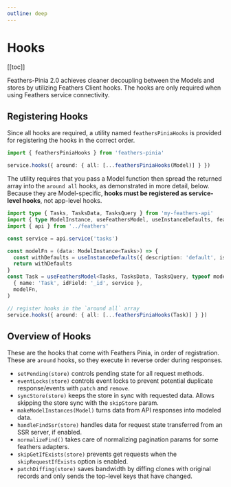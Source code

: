 ```yaml
---
outline: deep
---
```


<script setup>
import BlockQuote from '../components/BlockQuote.vue'
</script>

# Hooks

[[toc]]

Feathers-Pinia 2.0 achieves cleaner decoupling between the Models and stores by utilizing Feathers Client hooks. The
hooks are only required when using Feathers service connectivity.

## Registering Hooks

Since all hooks are required, a utility named `feathersPiniaHooks` is provided for registering the hooks in the correct
order.

```ts
import { feathersPiniaHooks } from 'feathers-pinia'

service.hooks({ around: { all: [...feathersPiniaHooks(Model)] } })
```

The utility requires that you pass a Model function then spread the returned array into the `around all` hooks, as
demonstrated in more detail, below. Because they are Model-specific, **hooks must be registered as service-level
hooks**, not app-level hooks.

<!--@include: ./types-notification.md-->

```ts
import type { Tasks, TasksData, TasksQuery } from 'my-feathers-api'
import { type ModelInstance, useFeathersModel, useInstanceDefaults, feathersPiniaHooks } from 'feathers-pinia'
import { api } from '../feathers'

const service = api.service('tasks')

const modelFn = (data: ModelInstance<Tasks>) => {
  const withDefaults = useInstanceDefaults({ description: 'default', isComplete: false }, data)
  return withDefaults
}
const Task = useFeathersModel<Tasks, TasksData, TasksQuery, typeof modelFn>(
  { name: 'Task', idField: '_id', service },
  modelFn,
)

// register hooks in the `around all` array
service.hooks({ around: { all: [...feathersPiniaHooks(Task)] } })
```

## Overview of Hooks

These are the hooks that come with Feathers Pinia, in order of registration. These are `around` hooks, so they execute
in reverse order during responses.

- `setPending(store)` controls pending state for all request methods.
- `eventLocks(store)` controls event locks to prevent potential duplicate response/events with `patch` and `remove`.
- `syncStore(store)` keeps the store in sync with requested data. Allows skipping the store sync with the `skipStore`
  param.
- `makeModelInstances(Model)` turns data from API responses into modeled data.
- `handleFindSsr(store)` handles data for request state transferred from an SSR server, if enabled.
- `normalizeFind()` takes care of normalizing pagination params for some feathers adapters.
- `skipGetIfExists(store)` prevents get requests when the `skipRequestIfExists` option is enabled.
- `patchDiffing(store)` saves bandwidth by diffing clones with original records and only sends the top-level keys that
  have changed.
